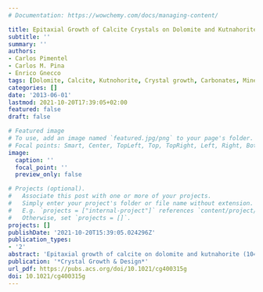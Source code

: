 ```yaml
---
# Documentation: https://wowchemy.com/docs/managing-content/

title: Epitaxial Growth of Calcite Crystals on Dolomite and Kutnahorite (104) Surfaces
subtitle: ''
summary: ''
authors:
- Carlos Pimentel
- Carlos M. Pina
- Enrico Gnecco
tags: [Dolomite, Calcite, Kutnohorite, Crystal growth, Carbonates, Minerals, Mineralogy, Crystallography, Surface science]
categories: []
date: '2013-06-01'
lastmod: 2021-10-20T17:39:05+02:00
featured: false
draft: false

# Featured image
# To use, add an image named `featured.jpg/png` to your page's folder.
# Focal points: Smart, Center, TopLeft, Top, TopRight, Left, Right, BottomLeft, Bottom, BottomRight.
image:
  caption: ''
  focal_point: ''
  preview_only: false

# Projects (optional).
#   Associate this post with one or more of your projects.
#   Simply enter your project's folder or file name without extension.
#   E.g. `projects = ["internal-project"]` references `content/project/deep-learning/index.md`.
#   Otherwise, set `projects = []`.
projects: []
publishDate: '2021-10-20T15:39:05.024296Z'
publication_types:
- '2'
abstract: 'Epitaxial growth of calcite on dolomite and kutnahorite (104) surfaces has been promoted at room temperature by immersing cleavage rhombohedra of these minerals in highly supersaturated solutions with respect to calcite (βcalcite = [a(Ca2+)·a(CO32–)/Ksp,calcite] > 20). Scanning electron microscopy (SEM) images revealed an inhomogeneous coverage of dolomite and kutnahorite surfaces by large calcite crystals. In situ atomic force microscopy (AFM) observations showed that, while calcite islands rapidly grow perpendicularly to the substrates, their lateral spreading is slower. Furthermore, the accumulated strain associated with the relatively high calcite–substrate lattice misfits (δ > 2.2%) is accommodated by the generation of screw dislocations, which are evidenced by growth spirals on calcite three-dimensional islands. These observations are consistent with the Volmer–Weber epitaxial growth mode, characteristic of high overgrowth–substrate lattice misfits. Additional nanomanipulation experiments conducted with the AFM tip allowed us to remove calcite islands on both dolomite and kutnahorite (104) surfaces and to provide first estimates of shear strength.'
publication: '*Crystal Growth & Design*'
url_pdf: https://pubs.acs.org/doi/10.1021/cg400315g
doi: 10.1021/cg400315g
---
```

